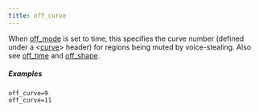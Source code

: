```yaml
---
title: off_curve
---
```

When [off_mode](off_mode) is set to time, this specifies the curve number
(defined under a <[curve](/headers/curve)> header) for regions being muted
by voice-stealing. Also see [off_time](off_time) and [off_shape](off_shape).

##### Examples

```
off_curve=9
off_curve=11
```
